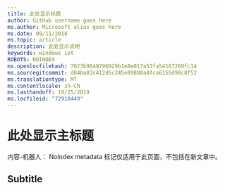 ```yaml
---
title: 此处显示标题
author: GitHub username goes here
ms.author: Microsoft alias goes here
ms.date: 09/11/2018
ms.topic: article
description: 此处显示说明
keywords: windows iot
ROBOTS: NOINDEX
ms.openlocfilehash: 7023b9649296929b1e8e017a53fa54167260fc14
ms.sourcegitcommit: d84ba83c412d5c245e89880a4fca6155d98c8f52
ms.translationtype: MT
ms.contentlocale: zh-CN
ms.lasthandoff: 10/25/2019
ms.locfileid: "72918449"
---
```

# <a name="main-title-goes-here"></a>此处显示主标题

内容-机器人： NoIndex metadata 标记仅适用于此页面，不包括在新文章中。 

## <a name="subtitle"></a>Subtitle
